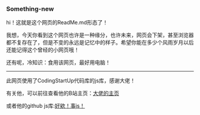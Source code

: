 ### Something-new

hi！这就是这个网页的ReadMe.md形态了！

我想，今天你看到这个网页也许是一种缘分，也许未来，网页会下架，甚至浏览器都不复存在了，但是不变的永远是记忆中的样子。希望你能在多少个风雨岁月以后还能记得这个曾经的小网页哦！

还有呢，冷知识：食用该网页，最好用电脑！

***

此网页使用了CodingStartUp代码库的js库，感谢大佬！

有关他，可以前往查看他的B站主页：[大佬的主页](https://space.bilibili.com/451368848)

或者他的github js库:[好欸！事js！](https://github.com/triggerjs/trigger)
